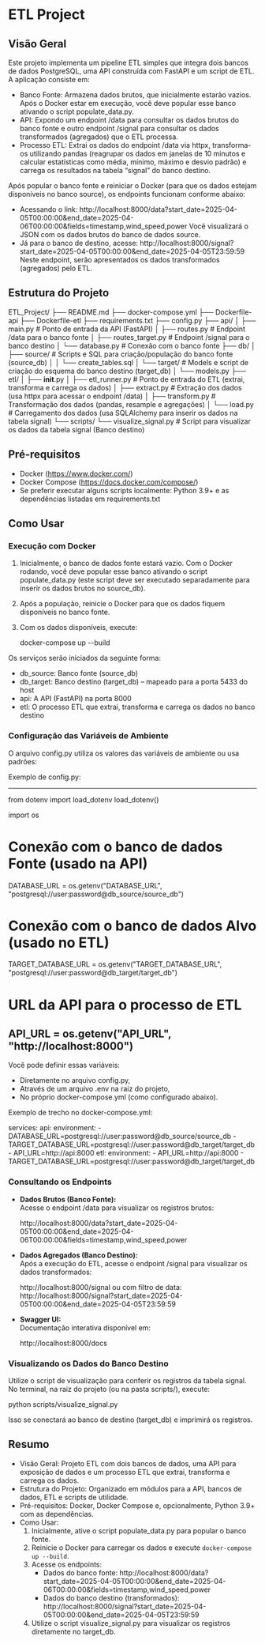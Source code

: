 # ETL Project

## Visão Geral

Este projeto implementa um pipeline ETL simples que integra dois bancos de dados PostgreSQL, uma API construída com FastAPI e um script de ETL.
A aplicação consiste em:

- Banco Fonte: Armazena dados brutos, que inicialmente estarão vazios. Após o Docker estar em execução, você deve popular esse banco ativando o script populate_data.py.
- API: Expondo um endpoint /data para consultar os dados brutos do banco fonte e outro endpoint /signal para consultar os dados transformados (agregados) que o ETL processa.
- Processo ETL: Extrai os dados do endpoint /data via httpx, transforma-os utilizando pandas (reagrupar os dados em janelas de 10 minutos e calcular estatísticas como média, mínimo, máximo e desvio padrão) e carrega os resultados na tabela “signal” do banco destino.

Após popular o banco fonte e reiniciar o Docker (para que os dados estejam disponíveis no banco source), os endpoints funcionam conforme abaixo:
- Acessando o link:
  http://localhost:8000/data?start_date=2025-04-05T00:00:00&end_date=2025-04-06T00:00:00&fields=timestamp,wind_speed,power
  Você visualizará o JSON com os dados brutos do banco de dados source.
- Já para o banco de destino, acesse:
  http://localhost:8000/signal?start_date=2025-04-05T00:00:00&end_date=2025-04-05T23:59:59
  Neste endpoint, serão apresentados os dados transformados (agregados) pelo ETL.

## Estrutura do Projeto

ETL_Project/
├── README.md
├── docker-compose.yml
├── Dockerfile-api
├── Dockerfile-etl
├── requirements.txt
├── config.py
├── api/
│   ├── main.py                # Ponto de entrada da API (FastAPI)
│   ├── routes.py              # Endpoint /data para o banco fonte
│   ├── routes_target.py       # Endpoint /signal para o banco destino
│   └── database.py            # Conexão com o banco fonte
├── db/
│   ├── source/                # Scripts e SQL para criação/população do banco fonte (source_db)
│   │   └── create_tables.sql
│   └── target/                # Models e script de criação do esquema do banco destino (target_db)
│       └── models.py
├── etl/
│   ├── __init__.py
│   ├── etl_runner.py          # Ponto de entrada do ETL (extrai, transforma e carrega os dados)
│   ├── extract.py             # Extração dos dados (usa httpx para acessar o endpoint /data)
│   ├── transform.py           # Transformação dos dados (pandas, resample e agregações)
│   └── load.py                # Carregamento dos dados (usa SQLAlchemy para inserir os dados na tabela signal)
└── scripts/
    └── visualize_signal.py   # Script para visualizar os dados da tabela signal (Banco destino)

## Pré-requisitos

- Docker (https://www.docker.com/)
- Docker Compose (https://docs.docker.com/compose/)
- Se preferir executar alguns scripts localmente: Python 3.9+ e as dependências listadas em requirements.txt

## Como Usar

### Execução com Docker

1. Inicialmente, o banco de dados fonte estará vazio. Com o Docker rodando, você deve popular esse banco ativando o script populate_data.py (este script deve ser executado separadamente para inserir os dados brutos no source_db).
2. Após a população, reinicie o Docker para que os dados fiquem disponíveis no banco fonte.
3. Com os dados disponíveis, execute:
   
   docker-compose up --build

Os serviços serão iniciados da seguinte forma:
- db_source: Banco fonte (source_db)
- db_target: Banco destino (target_db) – mapeado para a porta 5433 do host
- api: A API (FastAPI) na porta 8000
- etl: O processo ETL que extrai, transforma e carrega os dados no banco destino

### Configuração das Variáveis de Ambiente

O arquivo config.py utiliza os valores das variáveis de ambiente ou usa padrões:
  
Exemplo de config.py:

---------------------------------------------------------
from dotenv import load_dotenv
load_dotenv()

import os

# Conexão com o banco de dados Fonte (usado na API)
DATABASE_URL = os.getenv("DATABASE_URL", "postgresql://user:password@db_source/source_db")

# Conexão com o banco de dados Alvo (usado no ETL)
TARGET_DATABASE_URL = os.getenv("TARGET_DATABASE_URL", "postgresql://user:password@db_target/target_db")

# URL da API para o processo de ETL
API_URL = os.getenv("API_URL", "http://localhost:8000")
---------------------------------------------------------

Você pode definir essas variáveis:
- Diretamente no arquivo config.py,
- Através de um arquivo .env na raiz do projeto,
- No próprio docker-compose.yml (como configurado abaixo).

Exemplo de trecho no docker-compose.yml:

services:
  api:
    environment:
      - DATABASE_URL=postgresql://user:password@db_source/source_db
      - TARGET_DATABASE_URL=postgresql://user:password@db_target/target_db
      - API_URL=http://api:8000
  etl:
    environment:
      - API_URL=http://api:8000
      - TARGET_DATABASE_URL=postgresql://user:password@db_target/target_db

### Consultando os Endpoints

- **Dados Brutos (Banco Fonte):**  
  Acesse o endpoint /data para visualizar os registros brutos:
  
  http://localhost:8000/data?start_date=2025-04-05T00:00:00&end_date=2025-04-06T00:00:00&fields=timestamp,wind_speed,power
  
- **Dados Agregados (Banco Destino):**  
  Após a execução do ETL, acesse o endpoint /signal para visualizar os dados transformados:
  
  http://localhost:8000/signal
  ou com filtro de data:
  http://localhost:8000/signal?start_date=2025-04-05T00:00:00&end_date=2025-04-05T23:59:59
  
- **Swagger UI:**  
  Documentação interativa disponível em:
  
  http://localhost:8000/docs

### Visualizando os Dados do Banco Destino

Utilize o script de visualização para conferir os registros da tabela signal.
No terminal, na raiz do projeto (ou na pasta scripts/), execute:
  
   python scripts/visualize_signal.py

Isso se conectará ao banco de destino (target_db) e imprimirá os registros.

## Resumo

- Visão Geral: Projeto ETL com dois bancos de dados, uma API para exposição de dados e um processo ETL que extrai, transforma e carrega os dados.
- Estrutura do Projeto: Organizado em módulos para a API, bancos de dados, ETL e scripts de utilidade.
- Pré-requisitos: Docker, Docker Compose e, opcionalmente, Python 3.9+ com as dependências.
- Como Usar: 
   1. Inicialmente, ative o script populate_data.py para popular o banco fonte.
   2. Reinicie o Docker para carregar os dados e execute `docker-compose up --build`.
   3. Acesse os endpoints:
      - Dados do banco fonte: http://localhost:8000/data?start_date=2025-04-05T00:00:00&end_date=2025-04-06T00:00:00&fields=timestamp,wind_speed,power
      - Dados do banco destino (transformados): http://localhost:8000/signal?start_date=2025-04-05T00:00:00&end_date=2025-04-05T23:59:59
   4. Utilize o script visualize_signal.py para visualizar os registros diretamente no target_db.
